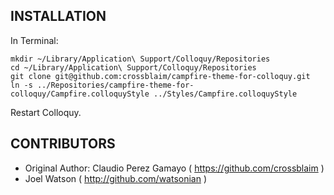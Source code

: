 ## INSTALLATION

In Terminal:

    mkdir ~/Library/Application\ Support/Colloquy/Repositories
    cd ~/Library/Application\ Support/Colloquy/Repositories
    git clone git@github.com:crossblaim/campfire-theme-for-colloquy.git
    ln -s ../Repositories/campfire-theme-for-colloquy/Campfire.colloquyStyle ../Styles/Campfire.colloquyStyle

Restart Colloquy.

## CONTRIBUTORS

* Original Author: Claudio Perez Gamayo ( https://github.com/crossblaim )
* Joel Watson ( http://github.com/watsonian )